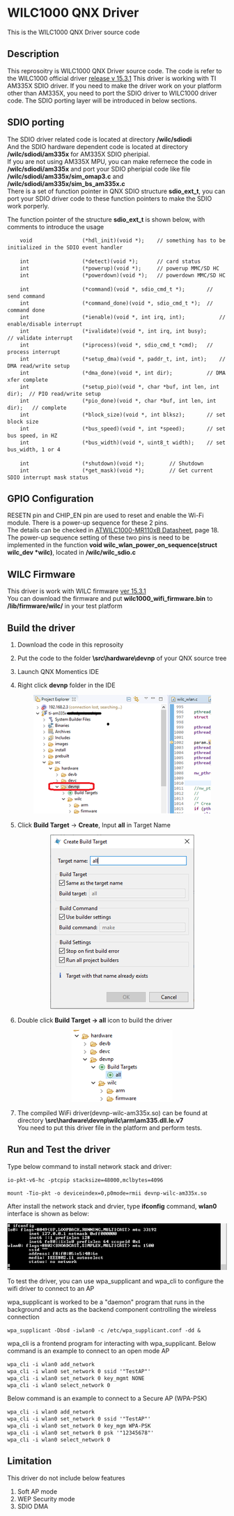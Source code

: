 # WILC1000 QNX Driver

This is the WILC1000 QNX Driver source code

## Description

This reprosoitry is WILC1000 QNX Driver source code. The code is refer to the WILC1000 official driver [release v 15.3.1](https://github.com/linux4wilc/driver/releases/tag/wilc_linux_15_3_1) 
This driver is working with TI AM335X SDIO driver. If you need to make the driver work on your platform other than AM335X, you need to port the SDIO driver to WILC1000 driver code. The SDIO porting layer will be introduced in below sections.


## SDIO porting

The SDIO driver related code is located at directory **/wilc/sdiodi**  
And the SDIO hardware dependent code is located at directory **/wilc/sdiodi/am335x**  for AM335X SDIO pheripial.  
If you are not using AM335X MPU, you can make refernece the code in **/wilc/sdiodi/am335x** and port your SDIO pheripial code like file **/wilc/sdiodi/am335x/sim_omap3.c** and **/wilc/sdiodi/am335x/sim_bs_am335x.c**  
There is a set of function pointer in QNX SDIO structure **sdio_ext_t**, you can port your SDIO driver code to these function pointers to make the SDIO work porperly.  

The function pointer of the structure **sdio_ext_t** is shown below, with comments to introduce the usage

```
    void				(*hdl_init)(void *);	// something has to be initialized in the SDIO event handler

	int					(*detect)(void *);		// card status
	int					(*powerup)(void *);		// powerup MMC/SD HC
	int					(*powerdown)(void *);	// powerdown MMC/SD HC

	int					(*command)(void *, sdio_cmd_t *);		// send command
	int					(*command_done)(void *, sdio_cmd_t *);	// command done
	int					(*ienable)(void *, int irq, int);			// enable/disable interrupt
	int					(*ivalidate)(void *, int irq, int busy);		// validate interrupt
	int					(*iprocess)(void *, sdio_cmd_t *cmd);	// process interrupt
	int					(*setup_dma)(void *, paddr_t, int, int);	// DMA read/write setup
	int					(*dma_done)(void *, int dir);			// DMA xfer complete
	int					(*setup_pio)(void *, char *buf, int len, int dir);	// PIO read/write setup
	int					(*pio_done)(void *, char *buf, int len, int dir);	// complete
	int					(*block_size)(void *, int blksz);		// set block size
	int					(*bus_speed)(void *, int *speed);		// set bus speed, in HZ
	int					(*bus_width)(void *, uint8_t width);	// set bus_width, 1 or 4

	int					(*shutdown)(void *);		// Shutdown
	int					(*get_mask)(void *);		// Get current SDIO interrupt mask status
```

## GPIO Configuration
RESETN pin and CHIP_EN pin are used to reset and enable the Wi-Fi module. There is a power-up sequence for these 2 pins.  
The details can be checked in [ATWILC1000-MR110xB Datasheet](https://ww1.microchip.com/downloads/en/DeviceDoc/70005326D.pdf), page 18.  
The power-up sequence setting of these two pins is need to be implemented in the function **void wilc_wlan_power_on_sequence(struct wilc_dev *wilc)**, located in **/wilc/wilc_sdio.c**


## WILC Firmware
This driver is work with WILC firmware [ver 15.3.1](https://github.com/linux4wilc/firmware/releases/tag/wilc_linux_15_3_1)  
You can download the firmware and put **wilc1000_wifi_firmware.bin** to **/lib/firmware/wilc/** in your test platform

## Build the driver

1.  Download the code in this reprosoity 
2.  Put the code to the folder **\src\hardware\devnp** of your QNX source tree
3.  Launch QNX Momentics IDE
4.  Right click **devnp** folder in the IDE
    <p align="center">
    <img src="images/build_process_1.png">
    </p
5.  Click **Build Target** -> **Create**, Input **all** in Target Name
    <p align="center">
    <img src="images/build_process_2.png">
    </p> 
    
6.  Double click **Build Target -> all** icon to build the driver
    <p align="center">
    <img src="images/build_process_3.png">
    </p> 
    
7.  The compiled WiFi driver(devnp-wilc-am335x.so) can be found at directory **\src\hardware\devnp\wilc\arm\am335.dll.le.v7**  
You need to put this driver file in the platform and perform tests.
    



## Run and Test the driver
Type below command to install network stack and driver:
```
io-pkt-v6-hc -ptcpip stacksize=48000,mclbytes=4096
```
```
mount -Tio-pkt -o deviceindex=0,p0mode=rmii devnp-wilc-am335x.so
```
After install the network stack and drvier, type **ifconfig** command, **wlan0** interface is shown as below:
<p align="center">
<img src="images/run_and_test_1.png">
</p> 


To test the driver, you can use wpa_supplicant and wpa_cli to configure the wifi driver to connect to an AP

wpa_supplicant is worked to be a "daemon" program that runs in the background and acts as the backend component controlling the wireless connection
```
wpa_supplicant -Dbsd -iwlan0 -c /etc/wpa_supplicant.conf -dd &
```
wpa_cli is a frontend program for interacting with wpa_supplicant. Below command is an example to connect to an open mode AP
```
wpa_cli -i wlan0 add_network
wpa_cli -i wlan0 set_network 0 ssid '"TestAP"'
wpa_cli -i wlan0 set_network 0 key_mgmt NONE
wpa_cli -i wlan0 select_network 0

```
Below command is an example to connect to a Secure AP (WPA-PSK)
```
wpa_cli -i wlan0 add_network
wpa_cli -i wlan0 set_network 0 ssid '"TestAP"'
wpa_cli -i wlan0 set_network 0 key_mgm WPA-PSK
wpa_cli -i wlan0 set_network 0 psk '"12345678"'
wpa_cli -i wlan0 select_network 0
```
## Limitation

This driver do not include below features
1. Soft AP mode
2. WEP Security mode 
3. SDIO DMA